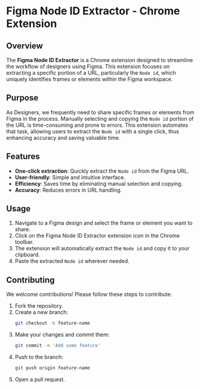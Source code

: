 # Figma Node ID Extractor - Chrome Extension

## Overview

The **Figma Node ID Extractor** is a Chrome extension designed to streamline the workflow of designers using Figma. This extension focuses on extracting a specific portion of a URL, particularly the `Node id`, which uniquely identifies frames or elements within the Figma workspace.

## Purpose

As Designers, we frequently need to share specific frames or elements from Figma in the process. Manually selecting and copying the `Node id` portion of the URL is time-consuming and prone to errors. This extension automates that task, allowing users to extract the `Node id` with a single click, thus enhancing accuracy and saving valuable time.

## Features

- **One-click extraction**: Quickly extract the `Node id` from the Figma URL.
- **User-friendly**: Simple and intuitive interface.
- **Efficiency**: Saves time by eliminating manual selection and copying.
- **Accuracy**: Reduces errors in URL handling.

## Usage

1. Navigate to a Figma design and select the frame or element you want to share.
2. Click on the Figma Node ID Extractor extension icon in the Chrome toolbar.
3. The extension will automatically extract the `Node id` and copy it to your clipboard.
4. Paste the extracted `Node id` wherever needed.

## Contributing

We welcome contributions! Please follow these steps to contribute:

1. Fork the repository.
2. Create a new branch:
    ```bash
    git checkout -b feature-name
    ```
3. Make your changes and commit them:
    ```bash
    git commit -m 'Add some feature'
    ```
4. Push to the branch:
    ```bash
    git push origin feature-name
    ```
5. Open a pull request.